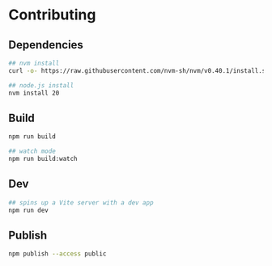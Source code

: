 # Contributing

## Dependencies

```bash
## nvm install
curl -o- https://raw.githubusercontent.com/nvm-sh/nvm/v0.40.1/install.sh | bash

## node.js install
nvm install 20
```

## Build

```bash
npm run build

## watch mode
npm run build:watch
```

## Dev

```bash
## spins up a Vite server with a dev app
npm run dev
```

## Publish

```bash
npm publish --access public
```
